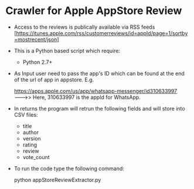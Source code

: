 # Crawler for Apple AppStore Review

- Access to the reviews is publically available via RSS feeds [https://itunes.apple.com/rss/customerreviews/id=appId/page=1/sortby=mostrecent/json]
  
  
- This is a Python based script which require:
    - Python 2.7+
    
- As Input user need to pass the app's ID which can be found at the end of the url of app in appstore. E.g.

    https://apps.apple.com/us/app/whatsapp-messenger/id310633997  
    --->> Here, 310633997 is the appId for WhatsApp.

- In returns the program will retrun the following fields and will store into CSV files:
   
     - title
     - author
     - version
     - rating
     - review
     - vote_count

- To run the code type the following command:

    python appStoreReviewExtractor.py

